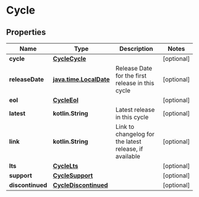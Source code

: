 
# Cycle

## Properties
| Name | Type | Description | Notes |
| ------------ | ------------- | ------------- | ------------- |
| **cycle** | [**CycleCycle**](CycleCycle.md) |  |  [optional] |
| **releaseDate** | [**java.time.LocalDate**](java.time.LocalDate.md) | Release Date for the first release in this cycle |  [optional] |
| **eol** | [**CycleEol**](CycleEol.md) |  |  [optional] |
| **latest** | **kotlin.String** | Latest release in this cycle |  [optional] |
| **link** | **kotlin.String** | Link to changelog for the latest release, if available |  [optional] |
| **lts** | [**CycleLts**](CycleLts.md) |  |  [optional] |
| **support** | [**CycleSupport**](CycleSupport.md) |  |  [optional] |
| **discontinued** | [**CycleDiscontinued**](CycleDiscontinued.md) |  |  [optional] |



